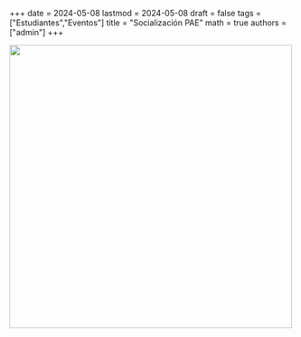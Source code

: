 +++
date      = 2024-05-08
lastmod   = 2024-05-08
draft     = false
tags      = ["Estudiantes","Eventos"]
title     = "Socialización PAE"
math      = true
authors = ["admin"]
+++


<img src="https://matematicas.netlify.app/img/students/PAE-2024-05.png"  width="500">
